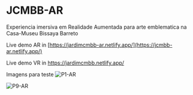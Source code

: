 # JCMBB-AR
Experiencia imersiva em Realidade Aumentada para arte emblematica na Casa-Museu Bissaya Barreto

Live demo AR in [https://jardimcmbb-ar.netlify.app/](https://jcmbb-ar.netlify.app/)

Live demo VR in https://jardimcmbb.netlify.app/

Imagens para teste
![P1-AR](https://github.com/user-attachments/assets/6fc0c9dd-494f-4081-bb7a-3417f66b6bfe)

![P9-AR](https://github.com/user-attachments/assets/7f35474f-0a8c-428e-9aa9-830b2f0b5970)

